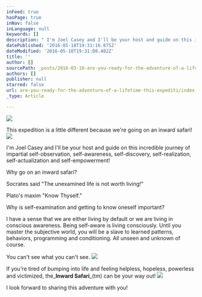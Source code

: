 ```yaml
---
inFeed: true
hasPage: true
inNav: false
inLanguage: null
keywords: []
description: " I'm Joel Casey and I'll be your host and guide on this incredible journey of impartial self-observation, self-awareness, self-discovery, self-realization, self-actualization and self-empowerment!"
datePublished: '2016-05-18T19:31:16.875Z'
dateModified: '2016-05-18T19:31:08.482Z'
title: ''
author: []
sourcePath: _posts/2016-03-10-are-you-ready-for-the-adventure-of-a-lifetime-this-expediti.md
authors: []
publisher: null
starred: false
url: are-you-ready-for-the-adventure-of-a-lifetime-this-expediti/index.html
_type: Article

---
```

![](https://the-grid-user-content.s3-us-west-2.amazonaws.com/b93afdad-73e4-468c-bd11-d85766f38884.jpg)

This expedition is a little different because we're going on an inward safari!
![](https://s3-us-west-2.amazonaws.com/the-grid-img/p/a16b9cdd4619e346459696165008f47e5c9a67f1.png)

I'm Joel Casey and I'll be your host and guide on this incredible journey of impartial self-observation, self-awareness, self-discovery, self-realization, self-actualization and self-empowerment!

Why go on an inward safari?

Socrates said "The unexamined life is not worth living!"

Plato's maxim "Know Thyself."

Why is self-examination and getting to know oneself important?

I have a sense that we are either living by default or we are living in conscious awareness. Being self-aware is living consciously. Until you master the subjective world, you will be a slave to learned patterns, behaviors, programming and conditioning. All unseen and unknown of course. 

You can't see what you can't see. ![](https://the-grid-user-content.s3-us-west-2.amazonaws.com/3bd7b973-92ac-48a4-93d9-e7a72b3291c5.jpg)

If you're tired of bumping into life and feeling helpless, hopeless, powerless and victimized, the_**Inward Safari**_(tm) can be your way out!
![](https://s3-us-west-2.amazonaws.com/the-grid-img/p/f6c984cc18f66ae56a3aa2e8aa58f07761bc9e0d.png)

I look forward to sharing this adventure with you!